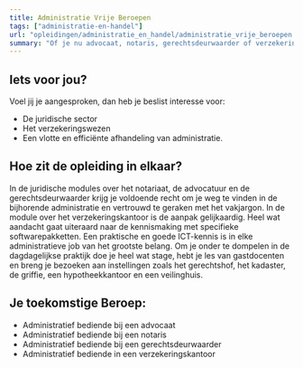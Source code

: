 ```yaml
---
title: Administratie Vrije Beroepen
tags: ["administratie-en-handel"]
url: "opleidingen/administratie_en_handel/administratie_vrije_beroepen.html"
summary: "Of je nu advocaat, notaris, gerechtsdeurwaarder of verzekeringsagent bent, zonder goed administratief personeel sta je nergens. Enkel met een vlotte organisatie en een vlekkeloze administratie kan je je kantoor draaiende houden. De rol die een administratief bediende daarin speelt, kan je maar beter niet onderschatten."
---
```


## Iets voor jou?

Voel jij je aangesproken, dan heb je beslist interesse voor:

* De juridische sector
* Het verzekeringswezen
* Een vlotte en efficiënte afhandeling van administratie.

## Hoe zit de opleiding in elkaar?

In de juridische modules over het notariaat, de advocatuur en de gerechtsdeurwaarder krijg je voldoende recht om je weg te vinden in de bijhorende administratie en vertrouwd te geraken met het vakjargon. In de module over het verzekeringskantoor is de aanpak gelijkaardig. Heel wat aandacht gaat uiteraard naar de kennismaking met specifieke softwarepakketten. Een praktische en goede ICT-kennis is in elke administratieve job van het grootste belang. Om je onder te dompelen in de dagdagelijkse praktijk doe je heel wat stage, hebt je les van gastdocenten en breng je bezoeken aan instellingen zoals het gerechtshof, het kadaster, de griffie, een hypotheekkantoor en een veilinghuis.

## Je toekomstige Beroep:

* Administratief bediende bij een advocaat
* Administratief bediende bij een notaris
* Administratief bediende bij een gerechtsdeurwaarder
* Administratief bediende in een verzekeringskantoor

